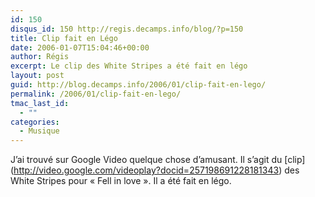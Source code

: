```yaml
---
id: 150
disqus_id: 150 http://regis.decamps.info/blog/?p=150
title: Clip fait en Légo
date: 2006-01-07T15:04:46+00:00
author: Régis
excerpt: Le clip des White Stripes a été fait en légo
layout: post
guid: http://blog.decamps.info/2006/01/clip-fait-en-lego/
permalink: /2006/01/clip-fait-en-lego/
tmac_last_id:
  - ""
categories:
  - Musique
---
```

J’ai trouvé sur Google Video quelque chose d’amusant. Il s’agit du \[clip\](http://video.google.com/videoplay?docid=257198691228181343) des White Stripes pour « Fell in love ». Il a été fait en légo.
